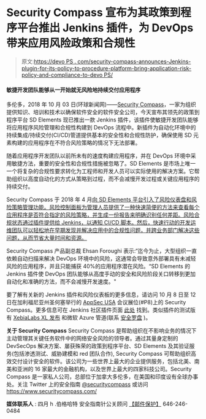 # Security Compass 宣布为其政策到程序平台推出 Jenkins 插件，为 DevOps 带来应用风险政策和合规性

> 原文:[https://devo PS . com/security-compass-announces-Jenkins-plugin-for-its-policy-to-procedure-platform-bring-application-risk-policy-and-compliance-to-devo PS/](https://devops.com/security-compass-announces-jenkins-plugin-for-its-policy-to-procedure-platform-bringing-application-risk-policy-and-compliance-to-devops/)

#### 敏捷开发团队能够从一开始就无风险地持续交付应用程序

多伦多，2018 年 10 月 03 日(环球新闻网)——[Security Compass](https://www.globenewswire.com/Tracker?data=L-DlL5NmcHiT8Kd2daniHDXPu8gI2W1TFp00hd8a9cKpcZlq30PoHEliHGHIfR2PnB0K9v8bZRv_xr5U19L17aDzTKU1G645JbMw3u4fbtk=)，一家为组织提供知识、培训和技术以确保软件安全的软件安全公司，今天宣布其领先的政策到程序平台 SD Elements 现已推出一款 Jenkins 插件，该插件使敏捷开发团队能够将应用程序风险管理和合规性构建到 DevOps 流程中。新插件为自动化环境中的持续集成/持续交付(CI/CD)管道提供基本的安全性和合规性防护，确保使用 SD 元素构建的应用程序在不符合风险策略的情况下无法部署。

随着应用程序开发团队以前所未有的速度构建应用程序，并在 DevOps 环境中采用敏捷方法，重要的安全性和合规性措施被忽略了。SD Elements 是市场上唯一一个将复杂的合规性要求转化为工程师和开发人员可以实际使用的解决方案。它帮助组织以高度自动化的方式从策略到过程，而不会减慢开发过程或关键应用程序的持续交付。

Security Compass 于 2018 年 4 月[向 SD Elements 平台引入了风险仪表盘和风险策略管理功能。风险控制面板为管理人员提供了一种快速简便的方法来查看每个应用程序是否符合指定的风险策略，并生成一份报告来明确识别任何差距。风险合规状态通过插件提供给 Jenkins，以通知 CI/CD 脚本。然后，快速行动的开发运维团队可以轻松地在早期发现并解决应用中的合规性问题，并跨业务部门解决这些问题，从而节省大量时间和资源。](https://www.globenewswire.com/Tracker?data=HrrYYdeGaG1J7kpSjUkUQNb-Qn9Vx06iEE6-Jdz95fC-GOjJYk4BTqJ2hOOwiLWF7O0WicSwuwZzNakaOfkqz3_aYFmhCTTWOVuELXe_Xv5-6qcH4PatP-IsJuPfaFQt9ouHxBO86Knc2dNzclL_b_GkIeI0ibmPOAEGNU0LlhKCRMf8COcXojL7X2XOs8Txccm-FfM9REq7xkmCJStpqz4JM_WiqnqCr8MxodaNWpb6XLjZqZoS67Q3IhUjH2kUPCahjcCFfsURWr6QieEtqw==)

Security Compass 产品副总裁 Ehsan Foroughi 表示:“迄今为止，大型组织一直依赖自动扫描来解决 DevOps 环境中的风险，这通常会导致意外部署具有未减轻风险的应用程序，并且只能捕获 40%的应用程序潜在风险。“SD Elements 的 Jenkins 插件使 DevOps 团队能够从高度手动的安全和风险阶段关口转移到更加自动化和准确的方法，而不会减慢开发速度。"

要了解有关新的 Jenkins 插件和风险仪表板的更多信息，请访问 10 月 8 日至 12 日在加利福尼亚州圣何塞举行的 [AppSec USA](https://www.globenewswire.com/Tracker?data=-SBX-oBRecZQM_K24SLmuOLP9E2A377p8gdEXkWiIxM8h_o2tb6eBco1cEhA2X2L88tCJXMJEKXPZMI_TzL8CQ==) 会议展位(#P8)上的 Security Compass。更多信息可在 Jenkins 社区插件页面 [此处](https://www.globenewswire.com/Tracker?data=RrmgKxSWQFrDI0o5OihBDPhrKnkTjDH_SH2T6I0P9oZWC5qOixLsyJ72gVrhAm2_cK8cKONdhMFCa1A8bZcQ0Q==) 找到。类似插件的测试版有 [XebiaLabs XL 发布](https://www.globenewswire.com/Tracker?data=btOcRLV1Bxo9n0UQgBZCWwV6g8cdVXyuCxTtVPYpV9k26_nU_zaVAaU9GhIKxPcO4Mb0r2atu1AYmpIn2UIzPOZw50lf8VeOfuMoTOTAPl3bdprrBtpUajBurhYpXZNj) 和微软 Azure 管道(联系 [安全罗盘](https://www.globenewswire.com/Tracker?data=L-DlL5NmcHiT8Kd2daniHDtVSOy_pR5LmnIlAjg2gol7LrkHso-57CcauTGw7EmfkeGEWiBNW2QsHQXhlAAgoMLJLnh-jigBParJISgb_mI=) )。

**关于 Security Compass**
Security Compass 是帮助组织在不影响业务的情况下主动管理其关键任务软件中的网络安全风险的领导者。通过其量身定制的 DevSecOps 解决方案、屡获殊荣的政策到程序平台、SD Elements 及其验证服务(包括渗透测试、威胁建模和 red 团队合作), Security Compass 可帮助组织高效交付设计安全的软件。该公司为一些世界上最大的企业提供服务，包括北美、南美和亚洲的 16 家最大的金融机构，以及世界上最大的四家科技公司。Security Compass 是一家私人公司，总部位于加拿大多伦多，在美国和印度设有全球办事处。关注 Twitter 上的安全指南 [@securitycompass](https://www.globenewswire.com/Tracker?data=sFde7bGTFjEcQZQqi62MmpAM3ifHR5p31YceRuWMBXs-V1r-A9zHhq-viasidozw9CBfFzsccZvliCNdgP-harjEJKwzCwcjOrtkjuYzfkw= "@securitycompass") 或访问 https://www.securitycompass.com/

**媒体联系人** :
四月 h .伯格哈特
安全指南针公关顾问
[【邮件保护】](https://www.globenewswire.com/Tracker?data=MvetpuxV-j3J6K45PEZlG5W7Ax8nlJSW-vDk3wU-9SumzGsIwHJLIiCVl-SU8BlFaqkpoF6LL4cElDF2tI5aSg== "april@gabdata.com")
646-246-0484